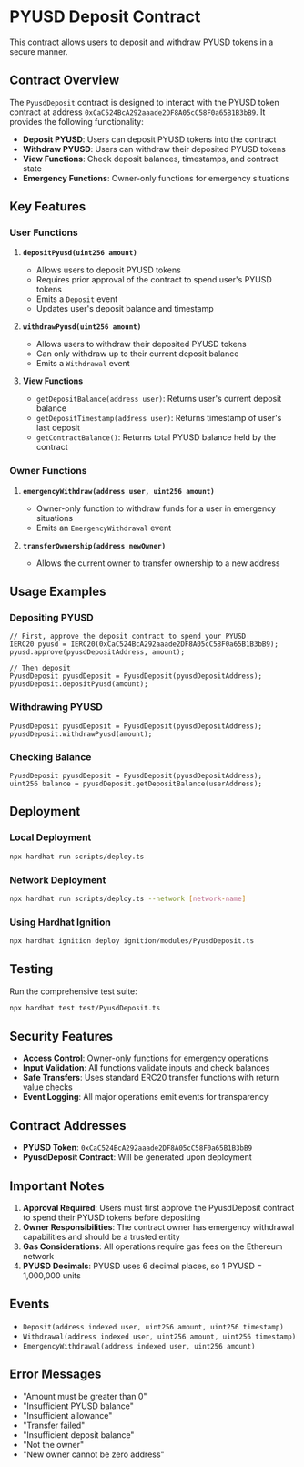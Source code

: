 # PYUSD Deposit Contract

This contract allows users to deposit and withdraw PYUSD tokens in a secure manner.

## Contract Overview

The `PyusdDeposit` contract is designed to interact with the PYUSD token contract at address `0xCaC524BcA292aaade2DF8A05cC58F0a65B1B3bB9`. It provides the following functionality:

- **Deposit PYUSD**: Users can deposit PYUSD tokens into the contract
- **Withdraw PYUSD**: Users can withdraw their deposited PYUSD tokens
- **View Functions**: Check deposit balances, timestamps, and contract state
- **Emergency Functions**: Owner-only functions for emergency situations

## Key Features

### User Functions

1. **`depositPyusd(uint256 amount)`**
   - Allows users to deposit PYUSD tokens
   - Requires prior approval of the contract to spend user's PYUSD tokens
   - Emits a `Deposit` event
   - Updates user's deposit balance and timestamp

2. **`withdrawPyusd(uint256 amount)`**
   - Allows users to withdraw their deposited PYUSD tokens
   - Can only withdraw up to their current deposit balance
   - Emits a `Withdrawal` event

3. **View Functions**
   - `getDepositBalance(address user)`: Returns user's current deposit balance
   - `getDepositTimestamp(address user)`: Returns timestamp of user's last deposit
   - `getContractBalance()`: Returns total PYUSD balance held by the contract

### Owner Functions

1. **`emergencyWithdraw(address user, uint256 amount)`**
   - Owner-only function to withdraw funds for a user in emergency situations
   - Emits an `EmergencyWithdrawal` event

2. **`transferOwnership(address newOwner)`**
   - Allows the current owner to transfer ownership to a new address

## Usage Examples

### Depositing PYUSD

```solidity
// First, approve the deposit contract to spend your PYUSD
IERC20 pyusd = IERC20(0xCaC524BcA292aaade2DF8A05cC58F0a65B1B3bB9);
pyusd.approve(pyusdDepositAddress, amount);

// Then deposit
PyusdDeposit pyusdDeposit = PyusdDeposit(pyusdDepositAddress);
pyusdDeposit.depositPyusd(amount);
```

### Withdrawing PYUSD

```solidity
PyusdDeposit pyusdDeposit = PyusdDeposit(pyusdDepositAddress);
pyusdDeposit.withdrawPyusd(amount);
```

### Checking Balance

```solidity
PyusdDeposit pyusdDeposit = PyusdDeposit(pyusdDepositAddress);
uint256 balance = pyusdDeposit.getDepositBalance(userAddress);
```

## Deployment

### Local Deployment

```bash
npx hardhat run scripts/deploy.ts
```

### Network Deployment

```bash
npx hardhat run scripts/deploy.ts --network [network-name]
```

### Using Hardhat Ignition

```bash
npx hardhat ignition deploy ignition/modules/PyusdDeposit.ts
```

## Testing

Run the comprehensive test suite:

```bash
npx hardhat test test/PyusdDeposit.ts
```

## Security Features

- **Access Control**: Owner-only functions for emergency operations
- **Input Validation**: All functions validate inputs and check balances
- **Safe Transfers**: Uses standard ERC20 transfer functions with return value checks
- **Event Logging**: All major operations emit events for transparency

## Contract Addresses

- **PYUSD Token**: `0xCaC524BcA292aaade2DF8A05cC58F0a65B1B3bB9`
- **PyusdDeposit Contract**: Will be generated upon deployment

## Important Notes

1. **Approval Required**: Users must first approve the PyusdDeposit contract to spend their PYUSD tokens before depositing
2. **Owner Responsibilities**: The contract owner has emergency withdrawal capabilities and should be a trusted entity
3. **Gas Considerations**: All operations require gas fees on the Ethereum network
4. **PYUSD Decimals**: PYUSD uses 6 decimal places, so 1 PYUSD = 1,000,000 units

## Events

- `Deposit(address indexed user, uint256 amount, uint256 timestamp)`
- `Withdrawal(address indexed user, uint256 amount, uint256 timestamp)`
- `EmergencyWithdrawal(address indexed user, uint256 amount)`

## Error Messages

- "Amount must be greater than 0"
- "Insufficient PYUSD balance"
- "Insufficient allowance"
- "Transfer failed"
- "Insufficient deposit balance"
- "Not the owner"
- "New owner cannot be zero address" 